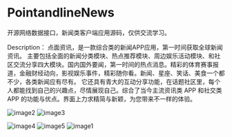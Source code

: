 # PointandlineNews
开源网络数据接口，新闻类客户端应用源码，仅供交流学习。

Description：
点面资讯，是一款综合类的新闻APP应用，第一时间获取全球新闻资讯。
主要包括全面的新闻分类模块、热点推荐模块、周边娱乐活动模块、和社区交流分享四大模块。国内国外要闻，第一时间的热点消息。精彩的体育赛事报道，金融财经动向，影视娱乐事件，精彩随你看。新闻、星座、笑话、美食一个都不少，各类新闻应有尽有。
它还具有青大的互动分享功能，在话题社区里，每个人都能找到自己的兴趣点，尽情展现自己。综合了当今主流资讯类 APP 和社交类 APP 的功能与优点。界面上力求精简与新颖，为您带来不一样的体验。

![image2](http://a1.mzstatic.com/us/r30/Purple7/v4/7d/69/15/7d691532-28cc-eab3-dd1d-4db55d0c8288/screen322x572.jpeg)
![image3](http://a1.mzstatic.com/us/r30/Purple7/v4/78/92/80/78928069-3858-9251-5825-a9b3f55421d9/screen322x572.jpeg)

![image4](http://a5.mzstatic.com/us/r30/Purple5/v4/9f/b0/45/9fb04504-cc6b-f807-7d5b-c0f22ddb5d28/screen322x572.jpeg)
![image5](http://a3.mzstatic.com/us/r30/Purple5/v4/9f/a6/71/9fa67191-df16-9934-87d7-af067f8bd0a0/screen322x572.jpeg)
![image1](http://a3.mzstatic.com/us/r30/Purple7/v4/df/0a/3a/df0a3aa2-44f7-d37e-4032-6aa32734ca5f/screen322x572.jpeg)  
